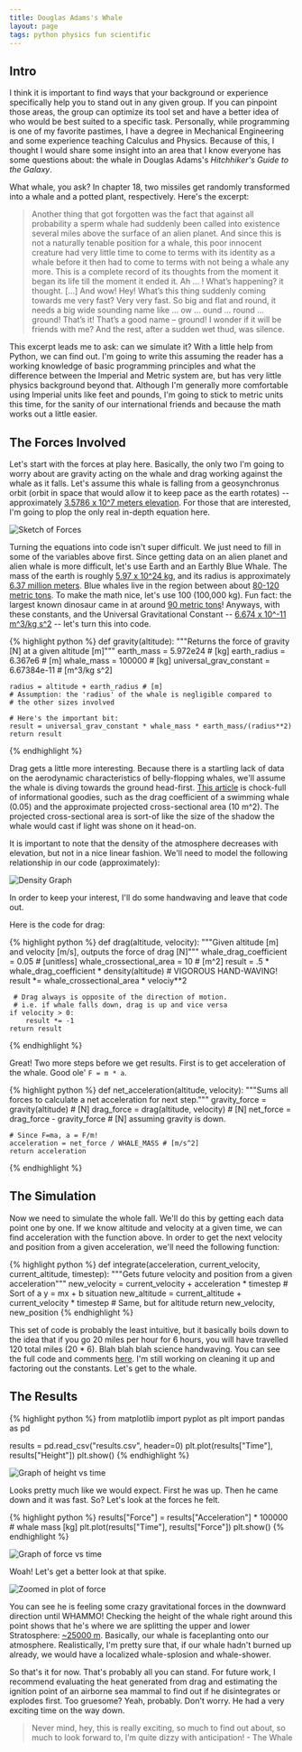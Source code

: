 ```yaml
---
title: Douglas Adams's Whale
layout: page
tags: python physics fun scientific
---
```


## Intro

I think it is important to find ways that your background or experience specifically help you to stand out in any given group.  If you can pinpoint those areas, the group can optimize its tool set and have a better idea of who would be best suited to a specific task.  Personally, while programming is one of my favorite pastimes, I have a degree in Mechanical Engineering and some experience teaching Calculus and Physics.  Because of this, I thought I would share some insight into an area that I know everyone has some questions about: the whale in Douglas Adams's *Hitchhiker's Guide to the Galaxy*.

What whale, you ask?  In chapter 18, two missiles get randomly transformed into a whale and a potted plant, respectively.  Here's the excerpt:

> Another thing that got forgotten was the fact that against all probability a sperm whale had suddenly been called into existence several miles above the surface of an alien planet.
> And since this is not a naturally tenable position for a whale, this poor innocent creature had very little time to come to terms with its identity as a whale before it then had to come to terms with not being a whale any more.
> This is a complete record of its thoughts from the moment it began its life till the moment it ended it.
> Ah … ! What’s happening? it thought.
> [...]
> And wow! Hey! What’s this thing suddenly coming towards me very fast? Very very fast. So big and flat and round, it needs a big wide sounding name like … ow … ound … round … ground! That’s it! That’s a good name – ground!
> I wonder if it will be friends with me?
> And the rest, after a sudden wet thud, was silence.

This excerpt leads me to ask: can we simulate it?  With a little help from Python, we can find out.  I'm going to write this assuming the reader has a working knowledge of basic programming principles and what the difference between the Imperial and Metric system are, but has very little physics background beyond that.  Although I'm generally more comfortable using Imperial units like feet and pounds, I'm going to stick to metric units this time, for the sanity of our international friends and because the math works out a little easier.

## The Forces Involved

Let's start with the forces at play here.  Basically, the only two I'm going to worry about are gravity acting on the whale and drag working against the whale as it falls.  Let's assume this whale is falling from a geosynchronus orbit (orbit in space that would allow it to keep pace as the earth rotates) -- approximately [3.5786 x 10^7 meters elevation](https://en.wikipedia.org/wiki/Geostationary_orbit).  For those that are interested, I'm going to plop the only real in-depth equation here.

![Sketch of Forces](/img/whale-sketch.JPG)

Turning the equations into code isn't super difficult.  We just need to fill in some of the variables above first.  Since getting data on an alien planet and alien whale is more difficult, let's use Earth and an Earthly Blue Whale.  The mass of the earth is roughly [5.97 x 10^24 kg](https://en.wikipedia.org/wiki/Earth), and its radius is approximately [6.37 million meters](https://en.wikipedia.org/wiki/Earth).  Blue whales live in the region between about [80-120 metric tons](https://en.wikipedia.org/wiki/Blue_whale).  To make the math nice, let's use 100 (100,000 kg).  Fun fact: the largest known dinosaur came in at around [90 metric tons](https://en.wikipedia.org/wiki/Blue_whale)!  Anyways, with these constants, and the Universal Gravitational Constant -- [6.674 x 10^-11 m^3/kg s^2](https://en.wikipedia.org/wiki/Gravitational_constant) -- let's turn this into code.

{% highlight python %}
def gravity(altitude):
    """Returns the force of gravity [N] at a given altitude [m]"""
    earth_mass = 5.972e24 # [kg]
    earth_radius = 6.367e6 # [m]
    whale_mass = 100000 # [kg]
    universal_grav_constant = 6.67384e-11 # [m^3/kg s^2]

    radius = altitude + earth_radius # [m]
    # Assumption: the 'radius' of the whale is negligible compared to
    # the other sizes involved

    # Here's the important bit:
    result = universal_grav_constant * whale_mass * earth_mass/(radius**2)
    return result
{% endhighlight %}

Drag gets a little more interesting.  Because there is a startling lack of data on the aerodynamic characteristics of belly-flopping whales, we'll assume the whale is diving towards the ground head-first.  [This article](http://jeb.biologists.org/content/jexbio/214/1/131.full.pdf) is chock-full of informational goodies, such as the drag coefficient of a swimming whale (0.05) and the approximate projected cross-sectional area (10 m^2).  The projected cross-sectional area is sort-of like the size of the shadow the whale would cast if light was shone on it head-on.

It is important to note that the density of the atmosphere decreases with elevation, but not in a nice linear fashion.  We'll need to model the following relationship in our code (approximately):

![Density Graph](/img/whale-density.gif)

In order to keep your interest, I'll do some handwaving and leave that code out.

Here is the code for drag:

{% highlight python %}
def drag(altitude, velocity):
    """Given altitude [m] and velocity [m/s], outputs the force of drag [N]"""
    whale_drag_coefficient = 0.05 # [unitless]
    whale_crossectional_area = 10 # [m^2]
    result = .5 * whale_drag_coefficient * density(altitude) # VIGOROUS HAND-WAVING!
    result *= whale_crossectional_area * velociy**2

     # Drag always is opposite of the direction of motion.
     # i.e. if whale falls down, drag is up and vice versa
    if velocity > 0:
        result *= -1
    return result
{% endhighlight %}

Great!  Two more steps before we get results.  First is to get acceleration of the whale.  Good ole' `F = m * a`.  

{% highlight python %}
def net_acceleration(altitude, velocity):
    """Sums all forces to calculate a net acceleration for next step."""
    gravity_force = gravity(altitude) # [N]
    drag_force = drag(altitude, velocity) # [N]
    net_force = drag_force - gravity_force # [N] assuming gravity is down.
    
    # Since F=ma, a = F/m!
    acceleration = net_force / WHALE_MASS # [m/s^2]
    return acceleration
{% endhighlight %}

## The Simulation

Now we need to simulate the whole fall.  We'll do this by getting each data point one by one.  If we know altitude and velocity at a given time, we can find acceleration with the function above.  In order to get the next velocity and position from a given acceleration, we'll need the following function:

{% highlight python %}
def integrate(acceleration, current_velocity, current_altitude, timestep):
    """Gets future velocity and position from a given acceleration"""
    new_velocity = current_velocity + acceleration * timestep # Sort of a y = mx + b situation
    new_altitude = current_altitude + current_velocity * timestep # Same, but for altitude
    return new_velocity, new_position 
{% endhighlight %}

This set of code is probably the least intuitive, but it basically boils down to the idea that if you go 20 miles per hour for 6 hours, you will have travelled 120 total miles (20 * 6).  Blah blah blah science handwaving.  You can see the full code and comments [here](https://github.com/rpalo/whale-drop).  I'm still working on cleaning it up and factoring out the constants.  Let's get to the whale.

## The Results

{% highlight python %}
from matplotlib import pyplot as plt
import pandas as pd

results = pd.read_csv("results.csv", header=0)
plt.plot(results["Time"], results["Height"])
plt.show()
{% endhighlight %}

![Graph of height vs time](/img/whale-height-plot.png)

Looks pretty much like we would expect.  First he was up.  Then he came down and it was fast.  So?  Let's look at the forces he felt.

{% highlight python %}
results["Force"] = results["Acceleration"] * 100000 # whale mass [kg]
plt.plot(results["Time"], results["Force"])
plt.show()
{% endhighlight %}

![Graph of force vs time](/img/whale-force-time-plot.png)

Woah!  Let's get a better look at that spike.

![Zoomed in plot of force](/img/whale-force-impact.png)

You can see he is feeling some crazy gravitational forces in the downward direction until WHAMMO!  Checking the height of the whale right around this point shows that he's where we are splitting the upper and lower Stratosphere: [~25000 m](https://www.grc.nasa.gov/WWW/K-12/airplane/atmosmet.html).  Basically, our whale is faceplanting onto our atmosphere.  Realistically, I'm pretty sure that, if our whale hadn't burned up already, we would have a localized whale-splosion and whale-shower.  

So that's it for now.  That's probably all you can stand.  For future work, I recommend evaluating the heat generated from drag and estimating the ignition point of an airborne sea mammal to find out if he disintegrates or explodes first.  Too gruesome?  Yeah, probably.  Don't worry.  He had a very exciting time on the way down.

> Never mind, hey, this is really exciting, so much to find out about, so much to look forward to, I’m quite dizzy with anticipation! - The Whale